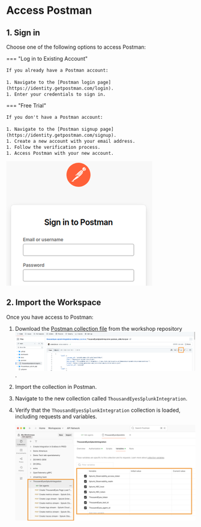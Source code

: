 # Access Postman

## 1. Sign in

Choose one of the following options to access Postman:

=== "Log in to Existing Account"
<!-- FIXME: Consistency note: the headings in the top-level README.md use sentence case; elsewhere (such as here) I'm seeing headline case. -->

    If you already have a Postman account:
    
    1. Navigate to the [Postman login page](https://identity.getpostman.com/login).
    1. Enter your credentials to sign in.
    

=== "Free Trial"

    If you don't have a Postman account:
    
    1. Navigate to the [Postman signup page](https://identity.getpostman.com/signup).
    1. Create a new account with your email address.
    1. Follow the verification process.
    1. Access Postman with your new account.


![Postman Sign in](../img/postman/signin.png)

## 2. Import the Workspace

Once you have access to Postman:

1. Download the [Postman collection file](https://github.com/antonjim-te/thousandeyes-splunk-integrations-workshop/blob/main/postman/ThousandEyesSplunkIntegration.postman_collection.json) from the workshop repository
![download](../img/postman/download.png).
1. Import the collection in Postman.
1. Navigate to the new collection called `ThousandEyesSplunkIntegration`.
1. Verify that the `ThousandEyesSplunkIntegration` collection is loaded, including requests and variables.

   ![Postman workspace](../img/postman/collection.png)
